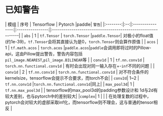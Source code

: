 # 已知警告

|    模组    | 序号 | Tensorflow     | Pytorch        |paddle| `警告`| 
|:--------:|:--:|:----------------:|:----------------:|:-------------------------------------------------------------|
|  `abs`   |  1 | `tf.Tensor`    | `torch.Tensor` |`paddle.Tensor`| 对极小的float值(约1e-39)，`tf.Tensor`会将其直接认为是0，`torch.Tensor`则会算作原值 |
|  `acos`  |  1 | `tf.math.acos` | `torch.acos`   |`paddle.acos`|`paddle`会调用即将过时的Pillow-api，这由Pillow提出警告，警告内容包括`pil_image.NEAREST`,`pil_image.BILINEAR`等              |
| `conv1d` |  1  | `tf.nn.conv1d` | `torch.nn.functional.conv1d`   | 有时会出现对同一输入存在+-`inf`不同的问题                    |
| `conv1d` |  2  | `tf.nn.conv1d` | `torch.nn.functional.conv1d`   | 对不符合条件的kernelsize，tensorflow会提示不合要求，而torch不会|
| `conv2d`| 1~2 | `tf.nn.conv1d` |`torch.nn.functional.conv1d`|同上|
| `max_pool3d`| 1 | `tf.nn.max_pool3d` | | tensorflow的max_pool3d的padding参数设计和 1d与2d有较大差别，也与pytorch中的差别较大|
|`complex`| 1 | | | 在处理复数的过程中，pytorch会对较大的虚部采取inf化，而tensorflow则不理会，这与普通的tensor相反 |